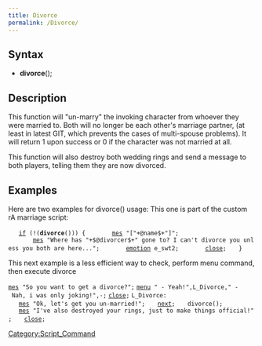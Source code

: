 ```yaml
---
title: Divorce
permalink: /Divorce/
---
```


Syntax
------

-   **divorce**();

Description
-----------

This function will "un-marry" the invoking character from whoever they were married to. Both will no longer be each other's marriage partner, (at least in latest GIT, which prevents the cases of multi-spouse problems). It will return 1 upon success or 0 if the character was not married at all.

This function will also destroy both wedding rings and send a message to both players, telling them they are now divorced.

Examples
--------

Here are two examples for divorce() usage:
This one is part of the custom rA marriage script:

`   `[`if`](/if "wikilink")` (!(`**`divorce`**`())) {`
`       `[`mes`](/mes "wikilink")` "["+@name$+"]";`
`       `[`mes`](/mes "wikilink")` "Where has "+$@divorcer$+" gone to? I can't divorce you unless you both are here...";`
`       `[`emotion`](/emotion "wikilink")` e_swt2;`
`       `[`close`](/close "wikilink")`;`
`   }`

This next example is a less efficient way to check, perform menu command, then execute divorce

[`mes`](/mes "wikilink")` "So you want to get a divorce?";`
[`menu`](/menu "wikilink")` " - Yeah!",L_Divorce," - Nah, i was only joking!",-;`
[`close`](/close "wikilink")`;`
`L_Divorce:`
`   `[`mes`](/mes "wikilink")` "Ok, let's get you un-married!";`
`   `[`next`](/next "wikilink")`;`
`   divorce();`
`   `[`mes`](/mes "wikilink")` "I've also destroyed your rings, just to make things official!";`
`   `[`close`](/close "wikilink")`;`

[Category:Script_Command](/Category:Script_Command "wikilink")